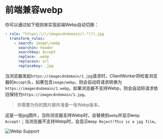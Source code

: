 # 前端兼容webp

你可以通过如下规则来实现前端Webp自动切换：

```yaml
- rule: ^https\:\/\/imagecdndomain/(.*))\.jpg
  transform_rules:
    - search: image\/webp
      searchin: header
      searchkey: Accept
      replace: .webp
      replacein: url
      replacekey: .jpg
```

当浏览器发起`https://imagecdndomain/1.jpg`请求时，ClientWorker将检查浏览器的`Accept`头，如果包含`image/webp`，则会自动将请求转换为`https://imagecdndomain/1.webp`。如果浏览器不支持Webp，则会自动将请求依旧保持为`https://imagecdndomain/1.jpg`。

> 你需要为你的图片额外准备一张Webp版本。

这是一张jpg图片，当你浏览器支持Webp时，会替换到`webp`并显示`Webp Accept!`；当浏览器不支持Webp时，会显示`Webp Reject!This is a jpg file`。

![Webp Support](https://npmm/chenyfan-os@0.0.0-r24/WEBPTEST.jpg)